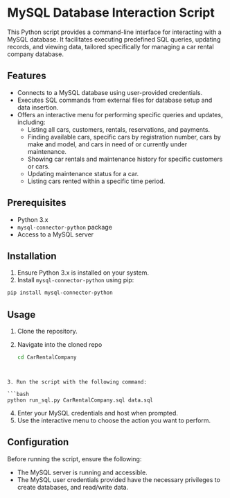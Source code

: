 # MySQL Database Interaction Script

This Python script provides a command-line interface for interacting with a MySQL database. It facilitates executing predefined SQL queries, updating records, and viewing data, tailored specifically for managing a car rental company database.

## Features

- Connects to a MySQL database using user-provided credentials.
- Executes SQL commands from external files for database setup and data insertion.
- Offers an interactive menu for performing specific queries and updates, including:
  - Listing all cars, customers, rentals, reservations, and payments.
  - Finding available cars, specific cars by registration number, cars by make and model, and cars in need of or currently under maintenance.
  - Showing car rentals and maintenance history for specific customers or cars.
  - Updating maintenance status for a car.
  - Listing cars rented within a specific time period.

## Prerequisites

- Python 3.x
- `mysql-connector-python` package
- Access to a MySQL server

## Installation

1. Ensure Python 3.x is installed on your system.
2. Install `mysql-connector-python` using pip:

  ```bash
  pip install mysql-connector-python
  ```

## Usage

1. Clone the repository.
2. Navigate into the cloned repo

	```bash
	cd CarRentalCompany
  ```


3. Run the script with the following command:

```bash
  python run_sql.py CarRentalCompany.sql data.sql
```

4. Enter your MySQL credentials and host when prompted.
5. Use the interactive menu to choose the action you want to perform.

## Configuration

Before running the script, ensure the following:

- The MySQL server is running and accessible.
- The MySQL user credentials provided have the necessary privileges to create databases, and read/write data.
